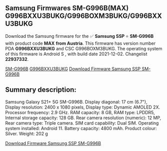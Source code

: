<h2>Samsung Firmwares SM-G996B(MAX) G996BXXU3BUKG/G996BOXM3BUKG/G996BXXU3BUKG</h2>
Download the Samsung firmware for the ✅ <strong>Samsung SSP </strong> ⭐ <strong>SM-G996B</strong> with product code <strong>MAX</strong> <strong> from Austria</strong>. This firmware has version number PDA <strong>G996BXXU3BUKG</strong> and CSC G996BOXM3BUKG. The operating system of this firmware is Android S , with build date 2021-12-02. Changelist <strong>22937332</strong>.


[SM-G996B](https://samfirm.shop/samsung/model/SM-G996B)
[G996BXXU3BUKG](https://samfirm.shop/samsung/pda/G996BXXU3BUKG)
[Download Firmware Samsung SSP SM-G996B](https://samfirm.shop/samsung/firmware/479769)
<h2>Summary description:</h2>
<p>Samsung Galaxy S21+ 5G SM-G996B. Display diagonal: 17 cm (6.7"), Display resolution: 2400 x 1080 pixels, Display type: Dynamic AMOLED 2X. Processor frequency: 2.9 GHz. RAM capacity: 8 GB, RAM type: LPDDR5, Internal storage capacity: 128 GB. Rear camera resolution (numeric): 12 MP, Rear camera type: Triple camera. SIM card capability: Dual SIM. Operating system installed: Android 11. Battery capacity: 4800 mAh. Product colour: Silver. Weight: 202 g</p>


[Download Firmware Samsung SSP SM-G996B](https://samfirm.shop/samsung/firmware/479769)
